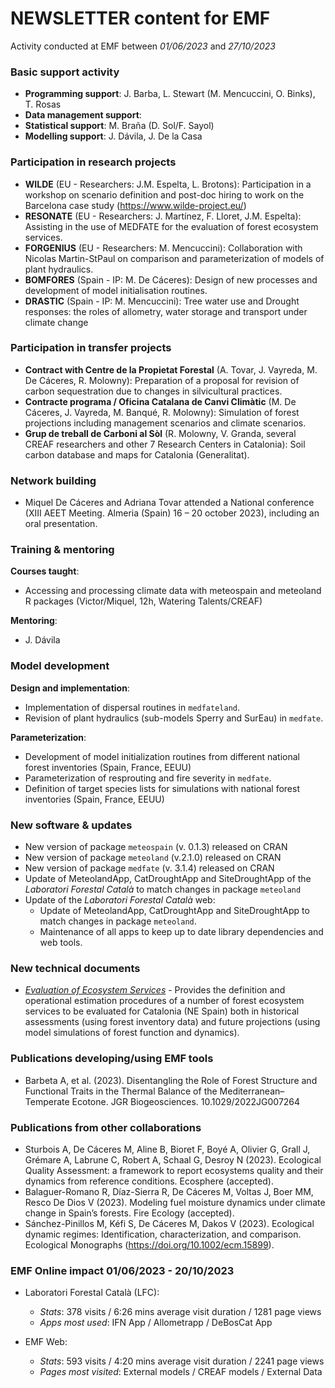 # NEWSLETTER content for EMF

Activity conducted at EMF between *01/06/2023* and *27/10/2023*

### Basic support activity

  + **Programming support**: J. Barba, L. Stewart (M. Mencuccini, O. Binks), T. Rosas
  + **Data management support**: 
  + **Statistical support**: M. Braña (D. Sol/F. Sayol) 
  + **Modelling support**: J. Dávila, J. De la Casa

### Participation in research projects

  + **WILDE** (EU - Researchers: J.M. Espelta, L. Brotons): Participation in a workshop on scenario definition and post-doc hiring to work on the Barcelona case study (https://www.wilde-project.eu/)
  + **RESONATE** (EU - Researchers: J. Martínez, F. Lloret, J.M. Espelta): Assisting in the use of MEDFATE for the evaluation of forest ecosystem services.
  + **FORGENIUS** (EU - Researchers: M. Mencuccini): Collaboration with Nicolas Martin-StPaul on comparison and parameterization of models of plant hydraulics.
  + **BOMFORES** (Spain - IP: M. De Cáceres): Design of new processes and development of model initialisation routines.
  + **DRASTIC** (Spain - IP: M. Mencuccini): Tree water use and Drought responses: the roles of allometry, water storage and transport under climate change
  
### Participation in transfer projects

  + **Contract with Centre de la Propietat Forestal** (A. Tovar, J. Vayreda, M. De Cáceres, R. Molowny): Preparation of a proposal for revision of carbon sequestration due to changes in silvicultural practices.
  + **Contracte programa / Oficina Catalana de Canvi Climàtic** (M. De Cáceres, J. Vayreda, M. Banqué, R. Molowny): Simulation of forest projections including management scenarios and climate scenarios.
  + **Grup de treball de Carboni al Sòl** (R. Molowny, V. Granda, several CREAF researchers and other 7 Research Centers in Catalonia): Soil carbon database and maps for Catalonia (Generalitat).

### Network building

  + Miquel De Cáceres and Adriana Tovar attended a National conference (XIII AEET Meeting. Almeria (Spain) 16 – 20 october 2023), including an oral presentation.

### Training & mentoring

**Courses taught**:

  + Accessing and processing climate data with meteospain and meteoland R packages (Victor/Miquel, 12h, Watering Talents/CREAF)

**Mentoring**:

  + J. Dávila

### Model development

**Design and implementation**:

  + Implementation of dispersal routines in `medfateland`.
  + Revision of plant hydraulics (sub-models Sperry and SurEau) in `medfate`.

**Parameterization**:

  + Development of model initialization routines from different national forest inventories (Spain, France, EEUU)
  + Parameterization of resprouting and fire severity in `medfate`.
  + Definition of target species lists for simulations with national forest inventories (Spain, France, EEUU)
  

### New software & updates

  + New version of package `meteospain` (v. 0.1.3) released on CRAN
  + New version of package `meteoland` (v.2.1.0) released on CRAN
  + New version of package `medfate` (v. 3.1.4) released on CRAN
  + Update of MeteolandApp, CatDroughtApp and SiteDroughtApp of the *Laboratori Forestal Català* to match changes in package `meteoland` 
  + Update of the *Laboratori Forestal Català* web:
    - Update of MeteolandApp, CatDroughtApp and SiteDroughtApp to match changes in package `meteoland`.
    - Maintenance of all apps to keep up to date library dependencies and web tools.
  
### New technical documents

  + *[Evaluation of Ecosystem Services](https://emf.creaf.cat/tech_docs/fesevaluation/)* - Provides the definition and operational estimation procedures of a number of forest ecosystem services to be evaluated for Catalonia (NE Spain) both in historical assessments (using forest inventory data) and future projections (using model simulations of forest function and dynamics).

  
### Publications developing/using EMF tools

  + Barbeta A, et al. (2023). Disentangling the Role of Forest Structure and Functional Traits in the Thermal Balance of the Mediterranean–Temperate Ecotone. JGR Biogeosciences. 10.1029/2022JG007264

### Publications from other collaborations

  + Sturbois A, De Cáceres M, Aline B, Bioret F, Boyé A, Olivier G, Grall J, Grémare A, Labrune C, Robert A, Schaal G, Desroy N (2023). Ecological Quality Assessment: a framework to report ecosystems quality and their dynamics from reference conditions. Ecosphere (accepted).
  + Balaguer-Romano R, Díaz-Sierra R, De Cáceres M, Voltas J, Boer MM, Resco De Dios V (2023). Modeling fuel moisture dynamics under climate change in Spain’s forests. Fire Ecology (accepted).
  + Sánchez-Pinillos M, Kéfi S, De Cáceres M, Dakos V (2023). Ecological dynamic regimes: Identification, characterization, and comparison. Ecological Monographs (https://doi.org/10.1002/ecm.15899).
  
### EMF Online impact 01/06/2023 - 20/10/2023

  + Laboratori Forestal Català (LFC):
    - *Stats*: 378 visits / 6:26 mins average visit duration / 1281 page views
    - *Apps most used*: IFN App / Allometrapp / DeBosCat App
  
  + EMF Web:
    - *Stats*: 593 visits / 4:20 mins average visit duration / 2241 page views
    - *Pages most visited*: External models / CREAF models / External Data
